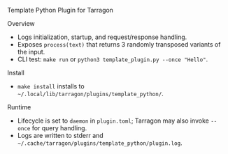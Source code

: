Template Python Plugin for Tarragon

Overview
- Logs initialization, startup, and request/response handling.
- Exposes `process(text)` that returns 3 randomly transposed variants of the input.
- CLI test: `make run` or `python3 template_plugin.py --once "Hello"`.

Install
- `make install` installs to `~/.local/lib/tarragon/plugins/template_python/`.

Runtime
- Lifecycle is set to `daemon` in `plugin.toml`; Tarragon may also invoke `--once` for query handling.
- Logs are written to stderr and `~/.cache/tarragon/plugins/template_python/plugin.log`.


